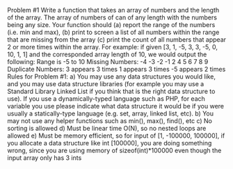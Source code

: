 Problem #1 Write a function that takes an array of numbers and the length of the array. The array of numbers of can of any length with the numbers being any size. Your function should (a) report the range of the numbers (i.e. min and max), (b) print to screen a list of all numbers within the range that are missing from the array (c) print the count of all numbers that appear 2 or more times within the array.
For example: if given [3, 1, -5, 3, 3, -5, 0, 10, 1, 1] and the corresponded array length of 10, we would output the following:
Range is -5 to 10
Missing Numbers:
-4
-3
-2
-1
2
4
5
6
7
8
9
Duplicate Numbers:
3 appears 3 times
1 appears 3 times
-5 appears 2 times
Rules for Problem #1:
a) You may use any data structures you would like, and you may use data structure libraries (for example you may use a Standard Library Linked List if you think that is the right data structure to use). If you use a dynamically-typed language such as PHP, for each variable you use please indicate what data structure it would be if you were usually a statically-type language (e.g. set, array, linked list, etc).
b) You may not use any helper functions such as min(), max(), find(), etc
c) No sorting is allowed
d) Must be linear time O(N), so no nested loops are allowed
e) Must be memory efficient, so for input of [1, -100000, 100000], if you allocate a data structure like int [100000], you are doing something wrong, since you are using memory of sizeof(int)*100000 even though the input array only has 3 ints
